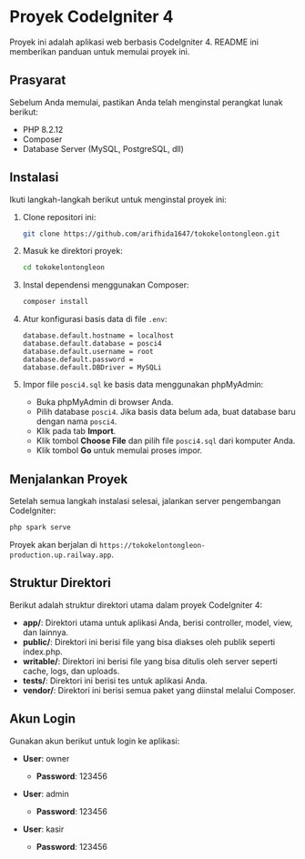 

# Proyek CodeIgniter 4

Proyek ini adalah aplikasi web berbasis CodeIgniter 4. README ini memberikan panduan untuk memulai proyek ini.

## Prasyarat

Sebelum Anda memulai, pastikan Anda telah menginstal perangkat lunak berikut:

- PHP 8.2.12
- Composer
- Database Server (MySQL, PostgreSQL, dll)

## Instalasi

Ikuti langkah-langkah berikut untuk menginstal proyek ini:

1. Clone repositori ini:

    ```bash
    git clone https://github.com/arifhida1647/tokokelontongleon.git
    ```
    
2. Masuk ke direktori proyek:

    ```bash
    cd tokokelontongleon
    ```

3. Instal dependensi menggunakan Composer:

    ```bash
    composer install
    ```

4. Atur konfigurasi basis data di file `.env`:

    ```env
    database.default.hostname = localhost
    database.default.database = posci4
    database.default.username = root
    database.default.password = 
    database.default.DBDriver = MySQLi
    ```

5. Impor file `posci4.sql` ke basis data menggunakan phpMyAdmin:

    - Buka phpMyAdmin di browser Anda.
    - Pilih database `posci4`. Jika basis data belum ada, buat database baru dengan nama `posci4`.
    - Klik pada tab **Import**.
    - Klik tombol **Choose File** dan pilih file `posci4.sql` dari komputer Anda.
    - Klik tombol **Go** untuk memulai proses impor.

## Menjalankan Proyek

Setelah semua langkah instalasi selesai, jalankan server pengembangan CodeIgniter:

```bash
php spark serve
```

Proyek akan berjalan di `https://tokokelontongleon-production.up.railway.app`.

## Struktur Direktori

Berikut adalah struktur direktori utama dalam proyek CodeIgniter 4:

- **app/**: Direktori utama untuk aplikasi Anda, berisi controller, model, view, dan lainnya.
- **public/**: Direktori ini berisi file yang bisa diakses oleh publik seperti index.php.
- **writable/**: Direktori ini berisi file yang bisa ditulis oleh server seperti cache, logs, dan uploads.
- **tests/**: Direktori ini berisi tes untuk aplikasi Anda.
- **vendor/**: Direktori ini berisi semua paket yang diinstal melalui Composer.

## Akun Login

Gunakan akun berikut untuk login ke aplikasi:

- **User**: owner
  - **Password**: 123456

- **User**: admin
  - **Password**: 123456

- **User**: kasir
  - **Password**: 123456
